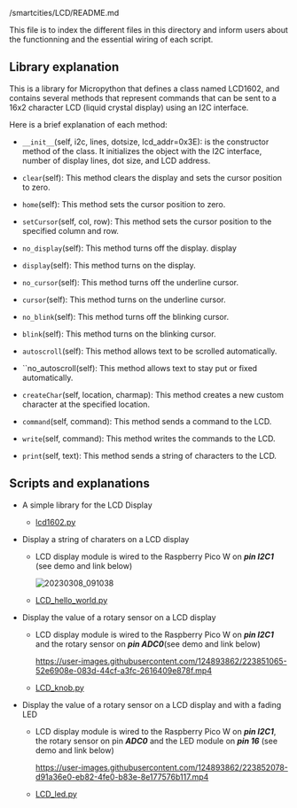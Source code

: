 /smartcities/LCD/README.md

This file is to index the different files in this directory and inform users about the functionning and the essential wiring of each script. 

## Library explanation

  This is a  library for Micropython that defines a class named LCD1602, and contains several methods that represent commands that can be sent to a 16x2 character LCD (liquid crystal display) using an I2C interface.

  Here is a brief explanation of each method:

  - `__init__`(self, i2c, lines, dotsize, lcd_addr=0x3E): is the constructor method of the class. It initializes the object with the I2C interface, number of display lines, dot size, and LCD address.

  - `clear`(self): This method clears the display and sets the cursor position to zero.

  - `home`(self): This method sets the cursor position to zero.

  - `setCursor`(self, col, row): This method sets the cursor position to the specified column and row.

  - `no_display`(self): This method turns off the display.
display
  - `display`(self): This method turns on the display.

  - `no_cursor`(self): This method turns off the underline cursor.

  - `cursor`(self): This method turns on the underline cursor.

  - `no_blink`(self): This method turns off the blinking cursor.

  - `blink`(self): This method turns on the blinking cursor.

  - `autoscroll`(self): This method allows text to be scrolled automatically.
  
  - ``no_autoscroll(self): This method allows text to stay put or fixed automatically.

  - `createChar`(self, location, charmap): This method creates a new custom character at the specified location.

  - `command`(self, command): This method sends a command to the LCD.

  - `write`(self, command): This method writes the commands to the LCD.

  - `print`(self, text): This method sends a string of characters to the LCD.

## Scripts and explanations

* A simple library for the LCD Display
  - [lcd1602.py](https://github.com/HEPL-Galhardo/smartcities/blob/main/LCD/lcd1602.py)

* Display a string of charaters on a LCD display
  - LCD display module is wired to the Raspberry Pico W on ***pin I2C1*** (see demo and link below)
  
      ![20230308_091038](https://user-images.githubusercontent.com/124893862/223850877-f353c863-0fbb-4828-8274-06ffe1368471.jpg)

  - [LCD_hello_world.py](https://github.com/HEPL-Galhardo/smartcities/blob/main/LCD/LCD_hello_world.py)
  
* Display the value of a rotary sensor on a LCD display
  - LCD display module is wired to the Raspberry Pico W on ***pin I2C1*** and the rotary sensor on ***pin ADC0***(see demo and link below)

      https://user-images.githubusercontent.com/124893862/223851065-52e6908e-083d-44cf-a3fc-2616409e878f.mp4

  - [LCD_knob.py](https://github.com/HEPL-Galhardo/smartcities/blob/main/LCD/LCD_knob.py)
  
* Display the value of a rotary sensor on a LCD display and with a fading LED
  - LCD display module is wired to the Raspberry Pico W on ***pin I2C1***, the rotary sensor on pin ***ADC0*** and the LED module on ***pin 16*** (see demo and link below)
  
      https://user-images.githubusercontent.com/124893862/223852078-d91a36e0-eb82-4fe0-b83e-8e177576b117.mp4

  - [LCD_led.py](https://github.com/HEPL-Galhardo/smartcities/blob/main/LCD/LCD_led.py)
